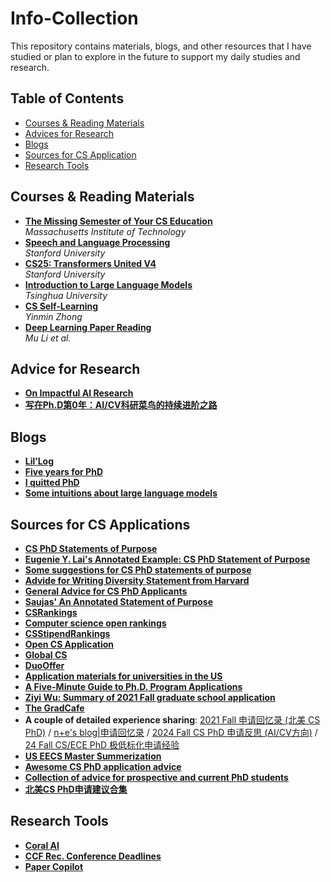 # Info-Collection
This repository contains materials, blogs, and other resources that I have studied or plan to explore in the future to support my daily studies and research. 

## Table of Contents
- [Courses & Reading Materials](#Courses-&-Reading-Materials)
- [Advices for Research](#Advices-for-Research)
- [Blogs](#Blogs)
- [Sources for CS Application](#Sources-for-CS-Applications)
- [Research Tools](#Research-Tools)


## Courses & Reading Materials
- [**The Missing Semester of Your CS Education**](https://missing.csail.mit.edu/)  
  _Massachusetts Institute of Technology_
- [**Speech and Language Processing**](https://web.stanford.edu/~jurafsky/slp3/)  
  _Stanford University_
- [**CS25: Transformers United V4**](https://web.stanford.edu/class/cs25/index.html)  
  _Stanford University_
- [**Introduction to Large Language Models**](https://nlp.csai.tsinghua.edu.cn/summer_class/)  
  _Tsinghua University_
- [**CS Self-Learning**](https://csdiy.wiki/en/)  
  _Yinmin Zhong_
- [**Deep Learning Paper Reading**](https://github.com/mli/paper-reading?tab=readme-ov-file)  
  _Mu Li et al._


## Advice for Research
- [**On Impactful AI Research**](https://github.com/okhat/blog/blob/main/2024.09.impact.md#1-invest-in-projects-not-papers)
- [**写在Ph.D第0年：AI/CV科研菜鸟的持续进阶之路**](https://zhuanlan.zhihu.com/p/960781637)



## Blogs 
- [**Lil’Log**](https://lilianweng.github.io/)
- [**Five years for PhD**](https://zhuanlan.zhihu.com/p/25099638)
- [**I quitted PhD**](http://jujuba.me/posts/I-quitted-phd.html)
- [**Some intuitions about large language models**](https://www.jasonwei.net/blog/some-intuitions-about-large-language-models)



## Sources for CS Applications
- [**CS PhD Statements of Purpose**](https://cs-sop.notion.site/CS-PhD-Statements-of-Purpose-df39955313834889b7ac5411c37b958d)
- [**Eugenie Y. Lai's Annotated Example: CS PhD Statement of Purpose**](https://eugenielai.github.io/posts/another-annotated-sop.html)
- [**Some suggestions for CS PhD statements of purpose**](https://www.josecambronero.com/blogs/statement_of_purpose.html)
- [**Advide for Writing Diversity Statement from Harvard**](https://bokcenter.harvard.edu/diversity-statements)
- [**General Advice for CS PhD Applicants**](https://drive.google.com/file/d/1NdddMIXH3bt0jgJuf-BwAGxdqUqUNmOV/view)
- [**Saujas' An Annotated Statement of Purpose**](https://saujasv.github.io/annotated-sop)
- [**CSRankings**](https://csrankings.org/#/index?all&us)
- [**Computer science open rankings**](https://drafty.cs.brown.edu/csopenrankings/)
- [**CSStipendRankings**](https://csstipendrankings.org/)
- [**Open CS Application**](https://opencs.app/grade/)
- [**Global CS**](https://global-cs-application.github.io/)
- [**DuoOffer**](https://duooffer.github.io/)
- [**Application materials for universities in the US**](https://github.com/vsitzmann/phd-master-application-docs)
- [**A Five-Minute Guide to Ph.D. Program Applications**](https://pg.ucsd.edu/PhD-application-tips.htm)
- [**Ziyi Wu: Summary of 2021 Fall graduate school application**](https://github.com/Wuziyi616/Graduate_Application)
- [**The GradCafe**](https://www.thegradcafe.com/)
- **A couple of detailed experience sharing**: [2021 Fall 申请回忆录 (北美 CS PhD)](https://zhuanlan.zhihu.com/p/350439006) / [n+e's blog|申请回忆录](https://trinkle23897.github.io/posts/application) / [2024 Fall CS PhD 申请反思 (AI/CV方向)](https://zhuanlan.zhihu.com/p/690240135) / [24 Fall CS/ECE PhD 极低标化申请经验](https://zhuanlan.zhihu.com/p/720067830)
- [**US EECS Master Summerization**](https://zhuanlan.zhihu.com/p/703506464)
- [**Awesome CS PhD application advice**](https://github.com/jedyang97/awesome-cs-phd-application-advice)
- [**Collection of advice for prospective and current PhD students**](https://github.com/pliang279/awesome-phd-advice)
- [**北美CS PhD申请建议合集**](https://post.bin-hu.com/collection-of-advice-for-phd-application/)


## Research Tools
- [**Coral AI**](https://app.getcoralai.com/dashboard)
- [**CCF Rec. Conference Deadlines**](https://ccfddl.github.io/)
- [**Paper Copilot**](https://papercopilot.com/)
